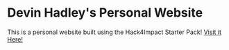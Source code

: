 # Devin Hadley's Personal Website

This is a personal website built using the Hack4Impact Starter Pack!
[Visit it Here!](https://devinhadley.github.io)
